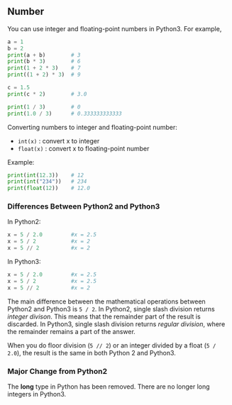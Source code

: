 ## Number

You can use integer and floating-point numbers in Python3. For example,

```python
a = 1
b = 2
print(a + b)     	# 3
print(b * 3)     	# 6
print(1 + 2 * 3) 	# 7
print((1 + 2) * 3)  # 9

c = 1.5
print(c * 2)     	# 3.0

print(1 / 3)     	# 0
print(1.0 / 3)   	# 0.333333333333
```

Converting numbers to integer and floating-point number:

* `int(x)` : convert x to integer
* `float(x)` : convert x to floating-point number


Example:

```python
print(int(12.3))   	# 12
print(int("234"))   # 234
print(float(12))    # 12.0
```

### Differences Between Python2 and Python3
In Python2:
```python
x = 5 / 2.0 		#x = 2.5
x = 5 / 2			#x = 2
x = 5 // 2			#x = 2
```

In Python3: 
```python
x = 5 / 2.0			#x = 2.5
x = 5 / 2			#x = 2.5
x = 5 // 2			#x = 2
```
The main difference between the mathematical operations between Python2 and Python3 is `5 / 2`. 
In Python2, single slash division returns *integer divison*. This means that the remainder part of the result is discarded. In Python3, single slash division returns *regular division*, where the remainder remains a part of the answer. 

When you do floor division (`5 // 2`) or an integer divided by a float (`5 / 2.0`), the result is the same in both Python 2 and Python3.  


### Major Change from Python2

The **long** type in Python has been removed. There are no longer long integers in Python3. 